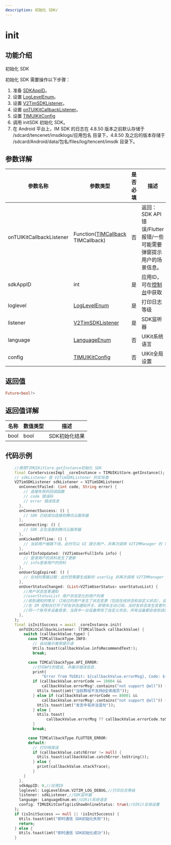 ```yaml
---
description: 初始化 SDK√
---
```


# init

## 功能介绍

初始化 SDK

初始化 SDK 需要操作以下步骤：

1. 准备 [SDKAppID](https://cloud.tencent.com/login)。
2. 设置 [LogLevelEnum](../../api/enums/loglevelenum.md)。
3. 设置 [V2TimSDKListener](../../api/keyClass/listener/v2timsdklistener.md)。
4. 设置 [onTUIKitCallbackListener](TIMCallback.md)。
5. 设置 [TIMUIKitConfig](TIMUIKitConfig.md)
6. 调用 initSDK 初始化 SDK。
7. 在 Android 平台上，IM SDK 的日志在 4.8.50 版本之前默认存储于 /sdcard/tencenet/imsdklogs/应用包名 目录下，4.8.50 及之后的版本存储于 /sdcard/Android/data/包名/files/log/tencent/imsdk 目录下。

## 参数详解

| 参数名称     | 参数类型                                                              | 是否必填 | 描述                                                    |
| -------- | ----------------------------------------------------------------- | ---- | ----------------------------------------------------- |
| onTUIKitCallbackListener | Function([TIMCallback](TIMCallback.md) TIMCallback)            | 否    | 返回：SDK API 错误/Flutter 报错/一些可能需要弹窗提示用户的场景信息。| 
| sdkAppID | int                                         | 是    | 应用ID，可在[控制台](https://console.cloud.tencent.com/im)中获取 |
| loglevel | [LogLevelEnum](../../api/enums/loglevelenum.md)                          | 是    | 打印日志等级                                 |
| listener | [V2TimSDKListener](../../api/keyClass/listener/v2timsdklistener.md) | 是    | SDK监听器                                       |
| language | [LanguageEnum](LanguageEnum.md) | 否    | UIKit系统语言                                                |
| config | [TIMUIKitConfig](TIMUIKitConfig.md) | 否    | UIKit全局设置                                                |

## 返回值

```dart
Future<bool?>

```

## 返回值详解

| 名称   | 数值类型   | 描述                                                             |
| ---- | ------ | -------------------------------------------------------------- |
| bool | bool    | SDK初始化结果 |                                                       |

## 代码示例  &#x20;

```dart
    //使用TIMUIKitCore.getInstance初始化 SDK
    final CoreServicesImpl _coreInstance = TIMUIKitCore.getInstance();
    // sdkListener 是 V2TimSDKListener 的实现类
    V2TimSDKListener sdkListener = V2TimSDKListener(
      onConnectFailed: (int code, String error) {
        // 连接失败的回调函数
        // code 错误码
        // error 错误信息
      },
      onConnectSuccess: () {
        // SDK 已经成功连接到腾讯云服务器
      },
      onConnecting: () {
        // SDK 正在连接到腾讯云服务器
      },
      onKickedOffline: () {
        // 当前用户被踢下线，此时可以 UI 提示用户，并再次调用 V2TIMManager 的 login() 函数重新登录。
      },
      onSelfInfoUpdated: (V2TimUserFullInfo info) {
        // 登录用户的资料发生了更新
        // info登录用户的资料
      },
      onUserSigExpired: () {
        // 在线时票据过期：此时您需要生成新的 userSig 并再次调用 V2TIMManager 的 login() 函数重新登录。
      },
      onUserStatusChanged: (List<V2TimUserStatus> userStatusList) {
        //用户状态变更通知
        //userStatusList 用户状态变化的用户列表
        //收到通知的情况：订阅过的用户发生了状态变更（包括在线状态和自定义状态），会触发该回调
        //在 IM 控制台打开了好友状态通知开关，即使未主动订阅，当好友状态发生变更时，也会触发该回调
        //同一个账号多设备登录，当其中一台设备修改了自定义状态，所有设备都会收到该回调
      },
    );
    final isInitSuccess = await _coreInstance.init(
      onTUIKitCallbackListener: (TIMCallback callbackValue) {
        switch (callbackValue.type) {
          case TIMCallbackType.INFO:
            // 自动展示推荐提示语
            Utils.toast(callbackValue.infoRecommendText!);
            break;

          case TIMCallbackType.API_ERROR:
            //打印API的错误, 并展示错误信息.
            print(
                "Error from TUIKit: ${callbackValue.errorMsg}, Code: ${callbackValue.errorCode}");
            if (callbackValue.errorCode == 10004 &&
                callbackValue.errorMsg!.contains("not support @all")) {
              Utils.toast(imt("当前群组不支持@全体成员"));
            } else if (callbackValue.errorCode == 80001 &&
                callbackValue.errorMsg!.contains("not support @all")) {
              Utils.toast(imt("发言中有非法语句"));
            } else {
              Utils.toast(
                  callbackValue.errorMsg ?? callbackValue.errorCode.toString());
            }
            break;

          case TIMCallbackType.FLUTTER_ERROR:
          default:
            // 打印栈错误
            if (callbackValue.catchError != null) {
              Utils.toast(callbackValue.catchError.toString());
            } else {
              print(callbackValue.stackTrace);
            }
        }
      },
      sdkAppID: 0,//应用ID
      loglevel: LogLevelEnum.V2TIM_LOG_DEBUG,//打印日志等级
      listener: sdkListener,//SDK监听器
      language: LanguageEnum.en//UIKit系统语言
      config: TIMUIKitConfig(isShowOnlineStatus: true)//UIKit全局设置
    );
    if (isInitSuccess == null || !isInitSuccess) {
      Utils.toast(imt("即时通信 SDK初始化失败"));
      return;
    } else {
      Utils.toast(imt("即时通信 SDK初始化成功"));
    }
```
